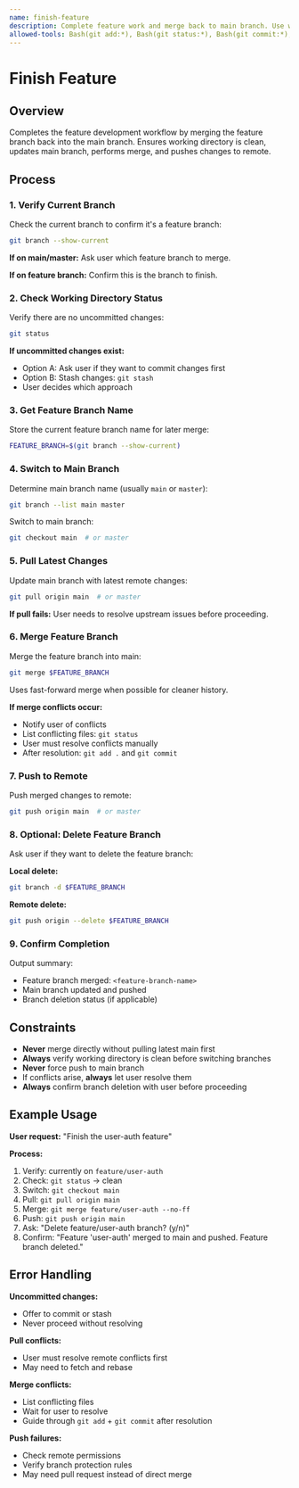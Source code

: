 ```yaml
---
name: finish-feature
description: Complete feature work and merge back to main branch. Use when user wants to finish a feature, close a feature, or merge feature branch. Switches to main, pulls latest changes, merges feature branch, and pushes to remote.
allowed-tools: Bash(git add:*), Bash(git status:*), Bash(git commit:*), Bash(git diff:*), Bash(git log:*), Bash(git branch:*), Bash(git push:*), Bash(git pull:*), Bash(git merge:*), Bash(git checkout:*), Bash(git stash:*), Bash(git tag:*)
---
```


# Finish Feature

## Overview

Completes the feature development workflow by merging the feature branch back into the main branch. Ensures working directory is clean, updates main branch, performs merge, and pushes changes to remote.

## Process

### 1. Verify Current Branch

Check the current branch to confirm it's a feature branch:

```bash
git branch --show-current
```

**If on main/master:** Ask user which feature branch to merge.

**If on feature branch:** Confirm this is the branch to finish.

### 2. Check Working Directory Status

Verify there are no uncommitted changes:

```bash
git status
```

**If uncommitted changes exist:**
- Option A: Ask user if they want to commit changes first
- Option B: Stash changes: `git stash`
- User decides which approach

### 3. Get Feature Branch Name

Store the current feature branch name for later merge:

```bash
FEATURE_BRANCH=$(git branch --show-current)
```

### 4. Switch to Main Branch

Determine main branch name (usually `main` or `master`):

```bash
git branch --list main master
```

Switch to main branch:

```bash
git checkout main  # or master
```

### 5. Pull Latest Changes

Update main branch with latest remote changes:

```bash
git pull origin main  # or master
```

**If pull fails:** User needs to resolve upstream issues before proceeding.

### 6. Merge Feature Branch

Merge the feature branch into main:

```bash
git merge $FEATURE_BRANCH
```

Uses fast-forward merge when possible for cleaner history.

**If merge conflicts occur:**
- Notify user of conflicts
- List conflicting files: `git status`
- User must resolve conflicts manually
- After resolution: `git add .` and `git commit`

### 7. Push to Remote

Push merged changes to remote:

```bash
git push origin main  # or master
```

### 8. Optional: Delete Feature Branch

Ask user if they want to delete the feature branch:

**Local delete:**
```bash
git branch -d $FEATURE_BRANCH
```

**Remote delete:**
```bash
git push origin --delete $FEATURE_BRANCH
```

### 9. Confirm Completion

Output summary:
- Feature branch merged: `<feature-branch-name>`
- Main branch updated and pushed
- Branch deletion status (if applicable)

## Constraints

- **Never** merge directly without pulling latest main first
- **Always** verify working directory is clean before switching branches
- **Never** force push to main branch
- If conflicts arise, **always** let user resolve them
- **Always** confirm branch deletion with user before proceeding

## Example Usage

**User request:** "Finish the user-auth feature"

**Process:**
1. Verify: currently on `feature/user-auth`
2. Check: `git status` → clean
3. Switch: `git checkout main`
4. Pull: `git pull origin main`
5. Merge: `git merge feature/user-auth --no-ff`
6. Push: `git push origin main`
7. Ask: "Delete feature/user-auth branch? (y/n)"
8. Confirm: "Feature 'user-auth' merged to main and pushed. Feature branch deleted."

## Error Handling

**Uncommitted changes:**
- Offer to commit or stash
- Never proceed without resolving

**Pull conflicts:**
- User must resolve remote conflicts first
- May need to fetch and rebase

**Merge conflicts:**
- List conflicting files
- Wait for user to resolve
- Guide through `git add` + `git commit` after resolution

**Push failures:**
- Check remote permissions
- Verify branch protection rules
- May need pull request instead of direct merge
